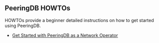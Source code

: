 ## PeeringDB HOWTOs

HOWTOs provide a beginner detailed instructions on how to get started using PeeringDB.

- [Get Started with PeeringDB as a Network Operator](howto/get-started-operator.md)
